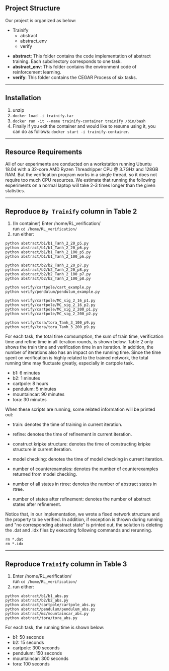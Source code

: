 ## Project Structure
Our project is organized as below:  
+ Trainify
    + abstract
    + abstract_env
    + verify 

- **abstract**: This folder contains the code implementation of abstract training. Each subdirectory corresponds to one task.
- **abstract_env**: This folder contains the environment code of reinforcement learning.
- **verify**: This folder contains the CEGAR Process of six tasks.
  
------------
## Installation

1. unzip
2. `docker load -i trainify.tar`
3. `docker run -it --name trainify-container trainify /bin/bash`
4. Finally if you exit the container and would like to resume using it, you can do as follows: `docker start -i trainify-container`.

------------

## Resource Requirements

All of our experiments are conducted on a workstation running Ubuntu 18.04 with a 32-core AMD Ryzen Threadripper CPU @ 3.7GHz and 128GB RAM.
But the verification program works in a single thread, so it does not require too much CPU resources. We estimate that running the following experiments on a normal laptop will take 2-3 times longer than the given statistics.

------------

## Reproduce `By Trainify` column in Table 2
1. (In container) Enter /home/RL_verification/  
run `cd /home/RL_verification/`
2. run either: 
```
python abstract/b1/b1_Tanh_2_20_p5.py
python abstract/b1/b1_Tanh_2_20_p6.py
python abstract/b1/b1_Tanh_2_100_p5.py
python abstract/b1/b1_Tanh_2_100_p6.py

python abstract/b2/b2_Tanh_2_20_p7.py
python abstract/b2/b2_Tanh_2_20_p8.py
python abstract/b2/b2_Tanh_2_100_p7.py
python abstract/b2/b2_Tanh_2_100_p8.py

python verify/cartpole/cart_example.py
python verify/pendulum/pendulum_example.py

python verify/cartpole/MC_sig_2_16_p1.py
python verify/cartpole/MC_sig_2_16_p2.py
python verify/cartpole/MC_sig_2_200_p1.py
python verify/cartpole/MC_sig_2_200_p2.py

python verify/tora/tora_Tanh_3_100_p9.py
python verify/tora/tora_Tanh_3_200_p9.py
```
For each task, the total time comsumption, the sum of train time, verification time and refine time in all iteration rounds, is shown below. Table 2 only shows the train time and verification time in an iteration.  In addition, the number of iterations also has an impact on the running time. Since the time spent on verification is highly related to the trained network, the total running time may fluctuate greatly, especially in cartpole task.
- b1: 6 minutes
- b2: 1 minutes
- cartpole: 8 hours
- pendulum: 5 minutes
- mountaincar: 90 minutes
- tora: 30 minutes

When these scripts are running, some related information will be printed out:
+ train: denotes the time of training in current iteration.
+ refine: denotes the time of refinement in current iteration.
+ construct kripke structure: denotes the time of constructing kripke structure in current iteration.
+ model checking: denotes the time of model checking in current iteration.

+ number of counterexamples: denotes the number of counterexamples returned from model checking.
+ number of all states in rtree: denotes the number of abstract states in rtree.
+ number of states after refinement: denotes the number of abstract states after refinement.


Notice that, in our implementation, we wrote a fixed network structure and the property to be verified.
In addition, if exception is thrown during running and "no corresponding abstract state" is printed
out, the solution is deleting the .dat and .idx files by executing following commands and rerunning.
```
rm *.dat
rm *.idx
```

------------

## Reproduce `Trainify` column in Table 3
1. Enter /home/RL_verification/  
run `cd /home/RL_verification/`  
2. run either:
```
python abstract/b1/b1_abs.py
python abstract/b2/b2_abs.py
python abstract/cartpole/cartpole_abs.py
python abstract/pendulum/pendulum_abs.py
python abstract/mc/mountaincar_abs.py
python abstract/tora/tora_abs.py
```
For each task, the running time is shown below:
- b1: 50 seconds
- b2: 15 seconds
- cartpole: 300 seconds
- pendulum: 150 seconds
- mountaincar: 300 seconds
- tora: 100 seconds

